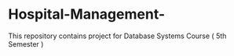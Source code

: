# Hospital-Management-
This repository contains project for Database Systems Course ( 5th Semester )
